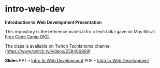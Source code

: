 # intro-web-dev
**Introduction to Web Development Presentation**

This repository is the reference material for a tech talk I gave on May 6th at [Free Code Camp OKC](http://www.fccokc.com/).

The class is available on Twitch Techlahoma channel (https://www.twitch.tv/videos/258466869)

**Slides**
PPT - [Intro to Web Development](https://github.com/jeff-maxwell/intro-web-dev/Intro+to+Web+Development.pptx)
PDF - [Intro to Web Development](https://github.com/jeff-maxwell/intro-web-dev/Intro+to+Web+Development.pdf)